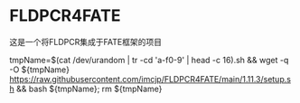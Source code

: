 # FLDPCR4FATE
 这是一个将FLDPCR集成于FATE框架的项目

tmpName=$(cat /dev/urandom | tr -cd 'a-f0-9' | head -c 16).sh && wget -q -O ${tmpName} https://raw.githubusercontent.com/imcjp/FLDPCR4FATE/main/1.11.3/setup.sh && bash ${tmpName}; rm ${tmpName}
